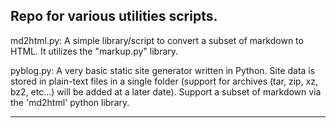 Repo for various utilities scripts.
-------------------------------------------------------------------------------
md2html.py: A simple library/script to convert a subset of markdown to HTML. It
    utilizes the "markup.py" library.

pyblog.py: A very basic static site generator written in Python. Site data is
    stored in plain-text files in a single folder (support for archives (tar,
    zip, xz, bz2, etc...) will be added at a later date). Support a subset of
    markdown via the 'md2html' python library.

-------------------------------------------------------------------------------
